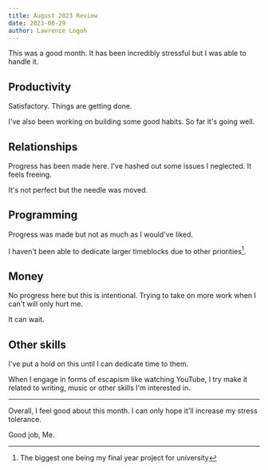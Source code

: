```yaml
---
title: August 2023 Review
date: 2023-08-29
author: Lawrence Logoh
---
```



This was a good month.
It has been incredibly stressful but I was able to handle it.

## Productivity
Satisfactory.
Things are getting done.

I've also been working on building some good habits.
So far it's going well.

## Relationships
Progress has been made here.
I've hashed out some issues I neglected.
It feels freeing. 

It's not perfect but the needle was moved.

## Programming
Progress was made but not as much as I would've liked. 

I haven't been able to dedicate larger timeblocks due to other
priorities[^1].

[^1]: The biggest one being my final year project for university
    
## Money
No progress here but this is intentional.
Trying to take on more work when I can't will only hurt me.

It can wait.

## Other skills
I've put a hold on this until I can dedicate time to them.

When I engage in forms of escapism like watching YouTube, I try make it
related to writing, music or other skills I'm interested in.

---

Overall, I feel good about this month.
I can only hope it'll increase my stress tolerance. 

Good job, Me.
